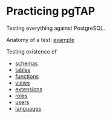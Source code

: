 # Practicing pgTAP

Testing everything against PostgreSQL.

Anatomy of a test: [example](test/example.sql)

Testing existence of

* [schemas](test/schema.sql)
* [tables](test/table.sql)
* [functions](test/function.sql)
* [views](test/view.sql)
* [extensions](test/extension.sql)
* [roles](test/role.sql)
* [users](test/user.sql)
* [languages](test/language.sql)
